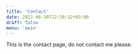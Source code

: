 ```yaml
---
title: 'Contact'
date: 2022-06-30T22:58:12+03:00
draft: false
menu: 'main'
---
```


This is the contact page, do not contact me please.
